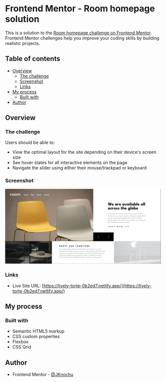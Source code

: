 # Frontend Mentor - Room homepage solution

This is a solution to the [Room homepage challenge on Frontend Mentor](https://www.frontendmentor.io/challenges/room-homepage-BtdBY_ENq). Frontend Mentor challenges help you improve your coding skills by building realistic projects. 

## Table of contents

- [Overview](#overview)
  - [The challenge](#the-challenge)
  - [Screenshot](#screenshot)
  - [Links](#links)
- [My process](#my-process)
  - [Built with](#built-with)
- [Author](#author)


## Overview

### The challenge

Users should be able to:

- View the optimal layout for the site depending on their device's screen size
- See hover states for all interactive elements on the page
- Navigate the slider using either their mouse/trackpad or keyboard

### Screenshot

![](./images/Screenshot1.jpg)

### Links

- Live Site URL: [https://lively-torte-0b2ed7.netlify.app/](https://lively-torte-0b2ed7.netlify.app/)

## My process

### Built with

- Semantic HTML5 markup
- CSS custom properties
- Flexbox
- CSS Grid

## Author

- Frontend Mentor - [@JKnochu](https://www.frontendmentor.io/profile/JKnochu)
